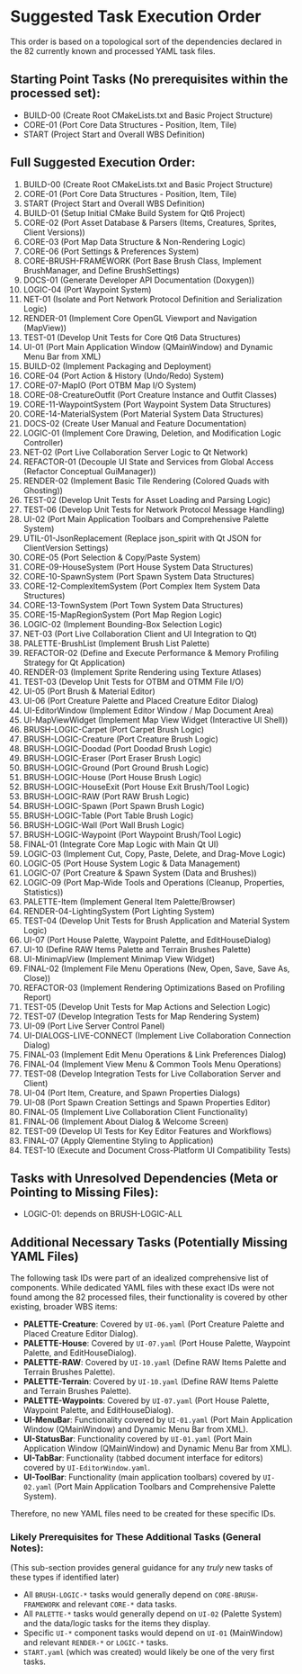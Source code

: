 # Suggested Task Execution Order

This order is based on a topological sort of the dependencies declared in the 82 currently known and processed YAML task files.

## Starting Point Tasks (No prerequisites within the processed set):
- BUILD-00 (Create Root CMakeLists.txt and Basic Project Structure)
- CORE-01 (Port Core Data Structures - Position, Item, Tile)
- START (Project Start and Overall WBS Definition)

## Full Suggested Execution Order:
1. BUILD-00 (Create Root CMakeLists.txt and Basic Project Structure)
2. CORE-01 (Port Core Data Structures - Position, Item, Tile)
3. START (Project Start and Overall WBS Definition)
4. BUILD-01 (Setup Initial CMake Build System for Qt6 Project)
5. CORE-02 (Port Asset Database & Parsers (Items, Creatures, Sprites, Client Versions))
6. CORE-03 (Port Map Data Structure & Non-Rendering Logic)
7. CORE-06 (Port Settings & Preferences System)
8. CORE-BRUSH-FRAMEWORK (Port Base Brush Class, Implement BrushManager, and Define BrushSettings)
9. DOCS-01 (Generate Developer API Documentation (Doxygen))
10. LOGIC-04 (Port Waypoint System)
11. NET-01 (Isolate and Port Network Protocol Definition and Serialization Logic)
12. RENDER-01 (Implement Core OpenGL Viewport and Navigation (MapView))
13. TEST-01 (Develop Unit Tests for Core Qt6 Data Structures)
14. UI-01 (Port Main Application Window (QMainWindow) and Dynamic Menu Bar from XML)
15. BUILD-02 (Implement Packaging and Deployment)
16. CORE-04 (Port Action & History (Undo/Redo) System)
17. CORE-07-MapIO (Port OTBM Map I/O System)
18. CORE-08-CreatureOutfit (Port Creature Instance and Outfit Classes)
19. CORE-11-WaypointSystem (Port Waypoint System Data Structures)
20. CORE-14-MaterialSystem (Port Material System Data Structures)
21. DOCS-02 (Create User Manual and Feature Documentation)
22. LOGIC-01 (Implement Core Drawing, Deletion, and Modification Logic Controller)
23. NET-02 (Port Live Collaboration Server Logic to Qt Network)
24. REFACTOR-01 (Decouple UI State and Services from Global Access (Refactor Conceptual GuiManager))
25. RENDER-02 (Implement Basic Tile Rendering (Colored Quads with Ghosting))
26. TEST-02 (Develop Unit Tests for Asset Loading and Parsing Logic)
27. TEST-06 (Develop Unit Tests for Network Protocol Message Handling)
28. UI-02 (Port Main Application Toolbars and Comprehensive Palette System)
29. UTIL-01-JsonReplacement (Replace json_spirit with Qt JSON for ClientVersion Settings)
30. CORE-05 (Port Selection & Copy/Paste System)
31. CORE-09-HouseSystem (Port House System Data Structures)
32. CORE-10-SpawnSystem (Port Spawn System Data Structures)
33. CORE-12-ComplexItemSystem (Port Complex Item System Data Structures)
34. CORE-13-TownSystem (Port Town System Data Structures)
35. CORE-15-MapRegionSystem (Port Map Region Logic)
36. LOGIC-02 (Implement Bounding-Box Selection Logic)
37. NET-03 (Port Live Collaboration Client and UI Integration to Qt)
38. PALETTE-BrushList (Implement Brush List Palette)
39. REFACTOR-02 (Define and Execute Performance & Memory Profiling Strategy for Qt Application)
40. RENDER-03 (Implement Sprite Rendering using Texture Atlases)
41. TEST-03 (Develop Unit Tests for OTBM and OTMM File I/O)
42. UI-05 (Port Brush & Material Editor)
43. UI-06 (Port Creature Palette and Placed Creature Editor Dialog)
44. UI-EditorWindow (Implement Editor Window / Map Document Area)
45. UI-MapViewWidget (Implement Map View Widget (Interactive UI Shell))
46. BRUSH-LOGIC-Carpet (Port Carpet Brush Logic)
47. BRUSH-LOGIC-Creature (Port Creature Brush Logic)
48. BRUSH-LOGIC-Doodad (Port Doodad Brush Logic)
49. BRUSH-LOGIC-Eraser (Port Eraser Brush Logic)
50. BRUSH-LOGIC-Ground (Port Ground Brush Logic)
51. BRUSH-LOGIC-House (Port House Brush Logic)
52. BRUSH-LOGIC-HouseExit (Port House Exit Brush/Tool Logic)
53. BRUSH-LOGIC-RAW (Port RAW Brush Logic)
54. BRUSH-LOGIC-Spawn (Port Spawn Brush Logic)
55. BRUSH-LOGIC-Table (Port Table Brush Logic)
56. BRUSH-LOGIC-Wall (Port Wall Brush Logic)
57. BRUSH-LOGIC-Waypoint (Port Waypoint Brush/Tool Logic)
58. FINAL-01 (Integrate Core Map Logic with Main Qt UI)
59. LOGIC-03 (Implement Cut, Copy, Paste, Delete, and Drag-Move Logic)
60. LOGIC-05 (Port House System Logic & Data Management)
61. LOGIC-07 (Port Creature & Spawn System (Data and Brushes))
62. LOGIC-09 (Port Map-Wide Tools and Operations (Cleanup, Properties, Statistics))
63. PALETTE-Item (Implement General Item Palette/Browser)
64. RENDER-04-LightingSystem (Port Lighting System)
65. TEST-04 (Develop Unit Tests for Brush Application and Material System Logic)
66. UI-07 (Port House Palette, Waypoint Palette, and EditHouseDialog)
67. UI-10 (Define RAW Items Palette and Terrain Brushes Palette)
68. UI-MinimapView (Implement Minimap View Widget)
69. FINAL-02 (Implement File Menu Operations (New, Open, Save, Save As, Close))
70. REFACTOR-03 (Implement Rendering Optimizations Based on Profiling Report)
71. TEST-05 (Develop Unit Tests for Map Actions and Selection Logic)
72. TEST-07 (Develop Integration Tests for Map Rendering System)
73. UI-09 (Port Live Server Control Panel)
74. UI-DIALOGS-LIVE-CONNECT (Implement Live Collaboration Connection Dialog)
75. FINAL-03 (Implement Edit Menu Operations & Link Preferences Dialog)
76. FINAL-04 (Implement View Menu & Common Tools Menu Operations)
77. TEST-08 (Develop Integration Tests for Live Collaboration Server and Client)
78. UI-04 (Port Item, Creature, and Spawn Properties Dialogs)
79. UI-08 (Port Spawn Creation Settings and Spawn Properties Editor)
80. FINAL-05 (Implement Live Collaboration Client Functionality)
81. FINAL-06 (Implement About Dialog & Welcome Screen)
82. TEST-09 (Develop UI Tests for Key Editor Features and Workflows)
83. FINAL-07 (Apply Qlementine Styling to Application)
84. TEST-10 (Execute and Document Cross-Platform UI Compatibility Tests)


## Tasks with Unresolved Dependencies (Meta or Pointing to Missing Files):
- LOGIC-01: depends on BRUSH-LOGIC-ALL

## Additional Necessary Tasks (Potentially Missing YAML Files)

The following task IDs were part of an idealized comprehensive list of components. While dedicated YAML files with these exact IDs were not found among the 82 processed files, their functionality is covered by other existing, broader WBS items:

-   **PALETTE-Creature**: Covered by `UI-06.yaml` (Port Creature Palette and Placed Creature Editor Dialog).
-   **PALETTE-House**: Covered by `UI-07.yaml` (Port House Palette, Waypoint Palette, and EditHouseDialog).
-   **PALETTE-RAW**: Covered by `UI-10.yaml` (Define RAW Items Palette and Terrain Brushes Palette).
-   **PALETTE-Terrain**: Covered by `UI-10.yaml` (Define RAW Items Palette and Terrain Brushes Palette).
-   **PALETTE-Waypoints**: Covered by `UI-07.yaml` (Port House Palette, Waypoint Palette, and EditHouseDialog).
-   **UI-MenuBar**: Functionality covered by `UI-01.yaml` (Port Main Application Window (QMainWindow) and Dynamic Menu Bar from XML).
-   **UI-StatusBar**: Functionality covered by `UI-01.yaml` (Port Main Application Window (QMainWindow) and Dynamic Menu Bar from XML).
-   **UI-TabBar**: Functionality (tabbed document interface for editors) covered by `UI-EditorWindow.yaml`.
-   **UI-ToolBar**: Functionality (main application toolbars) covered by `UI-02.yaml` (Port Main Application Toolbars and Comprehensive Palette System).

Therefore, no new YAML files need to be created for these specific IDs.

### Likely Prerequisites for These Additional Tasks (General Notes):
(This sub-section provides general guidance for any *truly* new tasks of these types if identified later)
- All `BRUSH-LOGIC-*` tasks would generally depend on `CORE-BRUSH-FRAMEWORK` and relevant `CORE-*` data tasks.
- All `PALETTE-*` tasks would generally depend on `UI-02` (Palette System) and the data/logic tasks for the items they display.
- Specific `UI-*` component tasks would depend on `UI-01` (MainWindow) and relevant `RENDER-*` or `LOGIC-*` tasks.
- `START.yaml` (which was created) would likely be one of the very first tasks.
